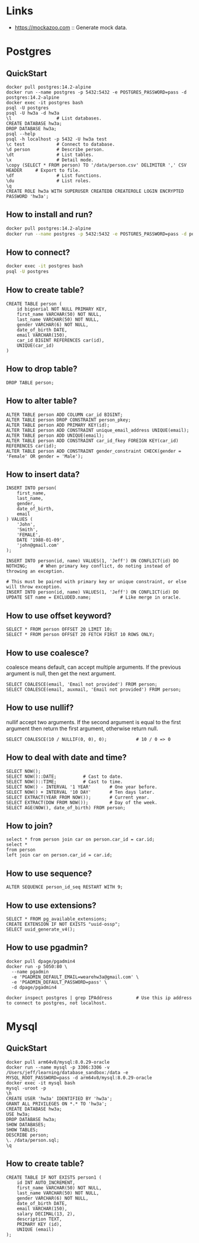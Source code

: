 # Links

+ <https://mockazoo.com>  :: Generate mock data.


# Postgres

## QuickStart

```
docker pull postgres:14.2-alpine
docker run --name postgres -p 5432:5432 -e POSTGRES_PASSWORD=pass -d postgres:14.2-alpine
docker exec -it postgres bash
psql -U postgres
psql -U hw3a -d hw3a
\l                 # List databases.
CREATE DATABASE hw3a;
DROP DATABASE hw3a;
psql --help
psql -h localhost -p 5432 -U hw3a test
\c test            # Connect to database.
\d person          # Describe person.
\dt                # List tables.
\x                 # Detail mode.
\copy (SELECT * FROM person) TO '/data/person.csv' DELIMITER ',' CSV HEADER     # Export to file.
\df                # List functions.
\du                # List roles.
\q
CREATE ROLE hw3a WITH SUPERUSER CREATEDB CREATEROLE LOGIN ENCRYPTED PASSWORD 'hw3a';
```

## How to install and run?

```bash
docker pull postgres:14.2-alpine
docker run --name postgres -p 5432:5432 -e POSTGRES_PASSWORD=pass -d postgres:14.2-alpine
```

## How to connect?

```bash
docker exec -it postgres bash
psql -U postgres
```

## How to create table?

```
CREATE TABLE person (
    id bigserial NOT NULL PRIMARY KEY,
    first_name VARCHAR(50) NOT NULL,
    last_name VARCHAR(50) NOT NULL,
    gender VARCHAR(6) NOT NULL,
    date_of_birth DATE,
    email VARCHAR(150),
    car_id BIGINT REFERENCES car(id),
    UNIQUE(car_id)
)
```

## How to drop table?

```
DROP TABLE person;
```

## How to alter table?

```
ALTER TABLE person ADD COLUMN car_id BIGINT;
ALTER TABLE person DROP CONSTRAINT person_pkey;
ALTER TABLE person ADD PRIMARY KEY(id);
ALTER TABLE person ADD CONSTRAINT unique_email_address UNIQUE(email);
ALTER TABLE person ADD UNIQUE(email);
ALTER TABLE person ADD CONSTRAINT car_id_fkey FOREIGN KEY(car_id) REFERENCES car(id);
ALTER TABLE person ADD CONSTRAINT gender_constraint CHECK(gender = 'Female' OR gender = 'Male');
```

## How to insert data?

```
INSERT INTO person(
    first_name,
    last_name,
    gender,
    date_of_birth,
    email
) VALUES (
    'John',
    'Smith',
    'FEMALE',
    DATE '1988-01-09',
    'john@gmail.com'
);
```

```
INSERT INTO person(id, name) VALUES(1, 'Jeff') ON CONFLICT(id) DO NOTHING;     # When primary key conflict, do noting instead of throwing an exception.
                                                                               # This must be paired with primary key or unique constraint, or else will throw exception.
INSERT INTO person(id, name) VALUES(1, 'Jeff') ON CONFLICT(id) DO UPDATE SET name = EXCLUDED.name;           # Like merge in oracle.
```

## How to use offset keyword?

```
SELECT * FROM person OFFSET 20 LIMIT 10;
SELECT * FROM person OFFSET 20 FETCH FIRST 10 ROWS ONLY;
```

## How to use coalesce?

coalesce means default, can accept multiple arguments. If the previous argument is null, then get the next argument.
```
SELECT COALESCE(email, 'Email not provided') FROM person;
SELECT COALESCE(email, auxmail, 'Email not provided') FROM person;
```

## How to use nullif?

nullif accept two arguments. If the second argument is equal to the first argument then return the first argument, otherwise return null.
```
SELECT COALESCE(10 / NULLIF(0, 0), 0);           # 10 / 0 => 0
```

## How to deal with date and time?

```
SELECT NOW();
SELECT NOW()::DATE;          # Cast to date.
SELECT NOW()::TIME;          # Cast to time.
SELECT NOW() - INTERVAL '1 YEAR'       # One year before.
SELECT NOW() + INTERVAL '10 DAY'       # Ten days later.
SELECT EXTRACT(YEAR FROM NOW());       # Current year.
SELECT EXTRACT(DOW FROM NOW());        # Day of the week.
SELECT AGE(NOW(), date_of_birth) FROM person;
```

## How to join?

```
select * from person join car on person.car_id = car.id;
select *
from person
left join car on person.car_id = car.id;
```

## How to use sequence?

```
ALTER SEQUENCE person_id_seq RESTART WITH 9;
```

## How to use extensions?

```
SELECT * FROM pg_available_extensions;
CREATE EXTENSION IF NOT EXISTS "uuid-ossp";
SELECT uuid_generate_v4();
```

## How to use pgadmin?

```
docker pull dpage/pgadmin4
docker run -p 5050:80 \
  --name pgadmin
  -e 'PGADMIN_DEFAULT_EMAIL=wearehw3a@gmail.com' \
  -e 'PGADMIN_DEFAULT_PASSWORD=pass' \ 
  -d dpage/pgadmin4

docker inspect postgres | grep IPAddress         # Use this ip address to connect to postgres, not localhost.
```


# Mysql

## QuickStart

```
docker pull arm64v8/mysql:8.0.29-oracle
docker run --name mysql -p 3306:3306 -v /Users/jeff/learning/database_sandbox:/data -e MYSQL_ROOT_PASSWORD=pass -d arm64v8/mysql:8.0.29-oracle
docker exec -it mysql bash
mysql -uroot -p
\h
CREATE USER 'hw3a' IDENTIFIED BY 'hw3a';
GRANT ALL PRIVILEGES ON *.* TO 'hw3a';
CREATE DATABASE hw3a;
USE hw3a;
DROP DATABASE hw3a;
SHOW DATABASES;
SHOW TABLES;
DESCRIBE person;
\. /data/person.sql;
\q
```

## How to create table?

```
CREATE TABLE IF NOT EXISTS person1 (
    id INT AUTO_INCREMENT,
    first_name VARCHAR(50) NOT NULL,
    last_name VARCHAR(50) NOT NULL,
    gender VARCHAR(6) NOT NULL,
    date_of_birth DATE,
    email VARCHAR(150),
    salary DECIMAL(13, 2),
    description TEXT,
    PRIMARY KEY (id),
    UNIQUE (email)
);
```

